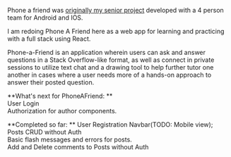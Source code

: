 Phone a friend was [originally my senior project](https://github.com/PhoneAFriend/android) developed with a 4 person team for Android and IOS.  
     
I am redoing Phone A Friend here as a web app for learning and practicing with a full stack using React.  
  
Phone-a-Friend is an application wherein users can ask and answer questions in a Stack Overflow-like format, as well as connect in private sessions to utilize text chat and a drawing tool to help further tutor one another in cases where a user needs more of a hands-on approach to answer their posted question.  
  

**What's next for PhoneAFriend:  **  
User Login  
Authorization for author components.
            

**Completed so far: **
User Registration
Navbar(TODO: Mobile view);    
Posts CRUD without Auth  
Basic flash messages and errors for posts.  
Add and Delete comments to Posts without Auth  

